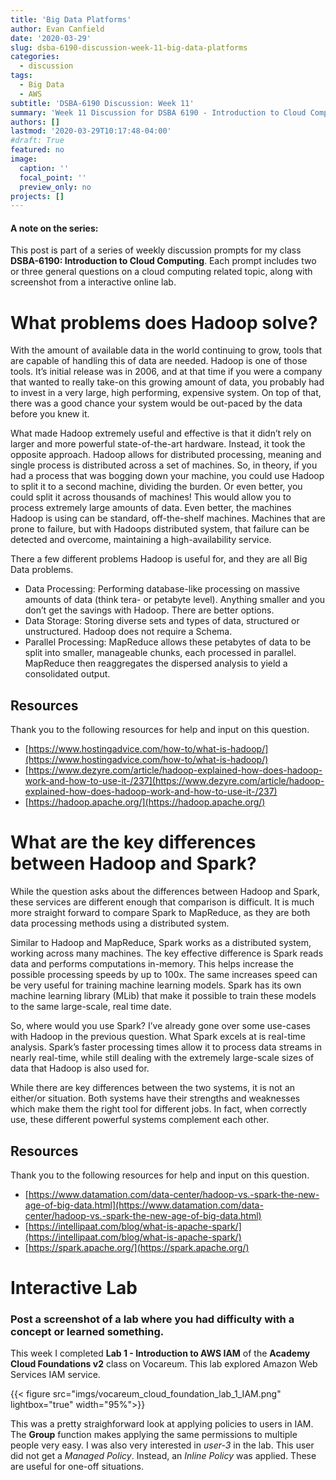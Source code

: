 ```yaml
---
title: 'Big Data Platforms'
author: Evan Canfield
date: '2020-03-29'
slug: dsba-6190-discussion-week-11-big-data-platforms
categories:
  - discussion
tags:
  - Big Data
  - AWS
subtitle: 'DSBA-6190 Discussion: Week 11'
summary: 'Week 11 Discussion for DSBA 6190 - Introduction to Cloud Computing'
authors: []
lastmod: '2020-03-29T10:17:48-04:00'
#draft: True 
featured: no
image:
  caption: ''
  focal_point: ''
  preview_only: no
projects: []
---
```

#### A note on the series:
This post is part of a series of weekly discussion prompts for my class **DSBA-6190: Introduction to Cloud Computing**. Each prompt includes two or three general questions on a cloud computing related topic, along with screenshot from a interactive online lab. 

# What problems does Hadoop solve?
With the amount of available data in the world continuing to grow, tools that are capable of handling this of data are needed. Hadoop is one of those tools. It’s initial release was in 2006, and at that time if you were a company that wanted to really take-on this growing amount of data, you probably had to invest in a very large, high performing, expensive system. On top of that, there was a good chance your system would be out-paced by the data before you knew it. 

What made Hadoop extremely useful and effective is that it didn’t rely on larger and more powerful state-of-the-art hardware. Instead, it took the opposite approach. Hadoop allows for distributed processing, meaning and single process is distributed across a set of machines. So, in theory, if you had a process that was bogging down your machine, you could use Hadoop to split it to a second machine, dividing the burden. Or even better, you could split it across thousands of machines! This would allow you to process extremely large amounts of data. Even better, the machines Hadoop is using can be standard, off-the-shelf machines. Machines that are prone to failure, but with Hadoops distributed system, that failure can be detected and overcome, maintaining a high-availability service.

There a few different problems Hadoop is useful for, and they are all Big Data problems. 

* Data Processing: Performing database-like processing on massive amounts of data (think tera- or petabyte level). Anything smaller and you don’t get the savings with Hadoop. There are better options.
* Data Storage: Storing diverse sets and types of data, structured or unstructured. Hadoop does not require a Schema.
* Parallel Processing: MapReduce allows these petabytes of data to be split into smaller, manageable chunks, each processed in parallel. MapReduce then reaggregates the dispersed analysis to yield a consolidated output.

## Resources
Thank you to the following resources for help and input on this question.

* [https://www.hostingadvice.com/how-to/what-is-hadoop/](https://www.hostingadvice.com/how-to/what-is-hadoop/)
* [https://www.dezyre.com/article/hadoop-explained-how-does-hadoop-work-and-how-to-use-it-/237](https://www.dezyre.com/article/hadoop-explained-how-does-hadoop-work-and-how-to-use-it-/237)
* [https://hadoop.apache.org/](https://hadoop.apache.org/)

# What are the key differences between Hadoop and Spark?
While the question asks about the differences between Hadoop and Spark, these services are different enough that comparison is difficult. It is much more straight forward to compare Spark to MapReduce, as they are both data processing methods using a distributed system.

Similar to Hadoop and MapReduce, Spark works as a distributed system, working across many machines. The key effective difference is Spark reads data and performs computations in-memory. This helps increase the possible processing speeds by up to 100x. The same increases speed can be very useful for training machine learning models. Spark has its own machine learning library (MLib) that make it possible to train these models to the same large-scale, real time date.

So, where would you use Spark? I’ve already gone over some use-cases with Hadoop in the previous question. What Spark excels at is real-time analysis. Spark’s faster processing times allow it to process data streams in nearly real-time, while still dealing with the extremely large-scale sizes of data that Hadoop is also used for. 

While there are key differences between the two systems, it is not an either/or situation. Both systems have their strengths and weaknesses which make them the right tool for different jobs. In fact, when correctly use, these different powerful systems complement each other.

## Resources
Thank you to the following resources for help and input on this question.

* [https://www.datamation.com/data-center/hadoop-vs.-spark-the-new-age-of-big-data.html](https://www.datamation.com/data-center/hadoop-vs.-spark-the-new-age-of-big-data.html)
* [https://intellipaat.com/blog/what-is-apache-spark/](https://intellipaat.com/blog/what-is-apache-spark/)
* [https://spark.apache.org/](https://spark.apache.org/)

# Interactive Lab
### Post a screenshot of a lab where you had difficulty with a concept or learned something.
This week I completed **Lab 1 - Introduction to AWS IAM** of the **Academy Cloud Foundations v2** class on Vocareum. This lab explored Amazon Web Services IAM service.

{{< figure src="imgs/vocareum_cloud_foundation_lab_1_IAM.png" lightbox="true" width="95%">}}

This was a pretty straighforward look at applying policies to users in IAM. The **Group** function makes applying the same permissions to multiple people very easy. I was also very interested in *user-3* in the lab. This user did not get a *Managed Policy*. Instead, an *Inline Policy* was applied. These are useful for one-off situations.
